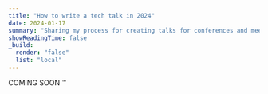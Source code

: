 ```yaml
---
title: "How to write a tech talk in 2024"
date: 2024-01-17
summary: "Sharing my process for creating talks for conferences and meetups"
showReadingTime: false
_build:
  render: "false"
  list: "local"
---
```


COMING SOON :tm:
